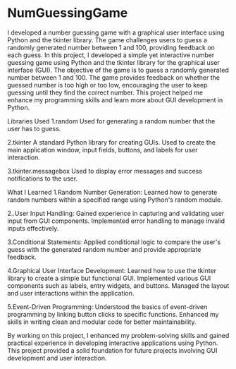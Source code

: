# NumGuessingGame
I developed a number guessing game with a graphical user interface using Python and the tkinter library. The game challenges users to guess a randomly generated number between 1 and 100, providing feedback on each guess.
In this project, I developed a simple yet interactive number guessing game using Python and the tkinter library for the graphical user interface (GUI). The objective of the game is to guess a randomly generated number between 1 and 100. The game provides feedback on whether the guessed number is too high or too low, encouraging the user to keep guessing until they find the correct number. This project helped me enhance my programming skills and learn more about GUI development in Python.

Libraries Used
1.random
  Used for generating a random number that the user has to guess.

2.tkinter
  A standard Python library for creating GUIs.
  Used to create the main application window, input fields, buttons, and labels for user interaction.

3.tkinter.messagebox
  Used to display error messages and success notifications to the user.

What I Learned
1.Random Number Generation:
  Learned how to generate random numbers within a specified range using Python's random module.
  
2..User Input Handling:
  Gained experience in capturing and validating user input from GUI components.
  Implemented error handling to manage invalid inputs effectively.

3.Conditional Statements:
  Applied conditional logic to compare the user's guess with the generated random number and provide appropriate feedback.

4.Graphical User Interface Development:
  Learned how to use the tkinter library to create a simple but functional GUI.
  Implemented various GUI components such as labels, entry widgets, and buttons.
  Managed the layout and user interactions within the application.

5.Event-Driven Programming:
  Understood the basics of event-driven programming by linking button clicks to specific functions.
  Enhanced my skills in writing clean and modular code for better maintainability.

By working on this project, I enhanced my problem-solving skills and gained practical experience in developing interactive applications using Python. This project provided a solid foundation for future projects involving GUI development and user interaction.
